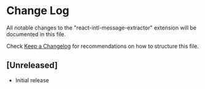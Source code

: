 # Change Log
All notable changes to the "react-intl-message-extractor" extension will be documented in this file.

Check [Keep a Changelog](http://keepachangelog.com/) for recommendations on how to structure this file.

## [Unreleased]
- Initial release